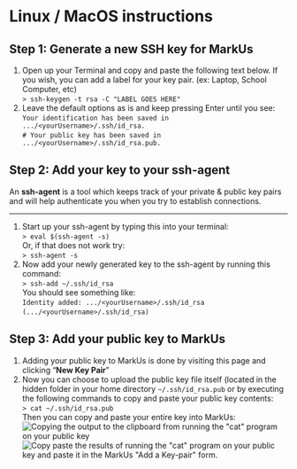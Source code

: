 # Linux / MacOS instructions
## Step 1: Generate a new SSH key for MarkUs

1. Open up your Terminal and copy and paste the following text below. If you wish, you can add a label for your key pair. (ex: Laptop, School Computer, etc)  
`> ssh-keygen -t rsa -C "LABEL GOES HERE"`  
2. Leave the default options as is and keep pressing Enter until you see:  
`Your identification has been saved in .../<yourUsername>/.ssh/id_rsa.`  
`# Your public key has been saved in .../<yourUsername>/.ssh/id_rsa.pub.`  

## Step 2: Add your key to your ssh-agent
An **ssh-agent** is a tool which keeps track of your private & public key pairs and will help authenticate you when you try to establish connections.
___
1. Start up your ssh-agent by typing this into your terminal:  
`> eval $(ssh-agent -s)`  
Or, if that does not work try:  
`> ssh-agent -s`  
2. Now add your newly generated key to the ssh-agent by running this command:  
`> ssh-add ~/.ssh/id_rsa`  
You should see something like:  
`Identity added: .../<yourUsername>/.ssh/id_rsa`  
`(.../<yourUsername>/.ssh/id_rsa)`  

## Step 3: Add your public key to MarkUs
1. Adding your public key to MarkUs is done by visiting this page and clicking “**New Key Pair**”  
2. Now you can choose to upload the public key file itself (located in the hidden folder in your home directory `~/.ssh/id_rsa.pub` or by executing the following commands to copy and paste your public key contents:  
`> cat ~/.ssh/id_rsa.pub`  
Then you can copy and paste your entire key into MarkUs:  
![Copying the output to the clipboard from running the "cat" program on your public key](http://alexgrenier.ca/MarkUs/1.png)  
![Copy paste the results of running the "cat" program on your public key and paste it in the MarkUs "Add a Key-pair" form.](http://alexgrenier.ca/MarkUs/2.png)
